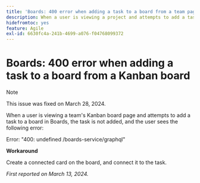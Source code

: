 ```yaml
---
title: 'Boards: 400 error when adding a task to a board from a team page'
description: When a user is viewing a project and attempts to add a task to a board, the task is not added, and the user sees the an error. A workaround is available.
hidefromtoc: yes
feature: Agile
exl-id: 6630fc4a-241b-4699-a076-f04768099372
---
```

# Boards: 400 error when adding a task to a board from a Kanban board

>[!NOTE]
>
>This issue was fixed on March 28, 2024.

When a user is viewing a team's Kanban board page and attempts to add a task to a board in Boards, the task is not added, and the user sees the following error:

Error: "400: undefined /boards-service/graphql"

**Workaround**

Create a connected card on the board, and connect it to the task.

_First reported on March 13, 2024._
